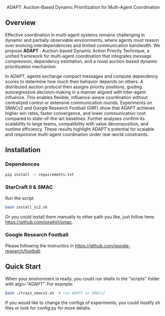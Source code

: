 <p align="center" width="100%">
  ADAPT: Auction-Based Dynamic Prioritization for Multi-Agent Coordination
</p>




## Overview

Effective coordination in multi-agent systems remains challenging in dynamic and partially observable environments, where agents must reason over evolving interdependencies and limited communication bandwidth. We propose **ADAPT** : Auction-based Dynamic Action Priority Technique, a unified framework for multi-agent coordination that integrates message compression, dependency estimation, and a novel auction-based dynamic prioritization mechanism.

In ADAPT, agents exchange compact messages and compute dependency scores to determine how much their behavior depends on others. A distributed auction protocol then assigns priority positions, guiding autoregressive decision-making in a manner aligned with inter-agent influence. This enables flexible, influence-aware coordination without centralized control or extensive communication rounds. Experiments on SMACv2 and Google Research Football (GRF) show that ADAPT achieves higher win rates, faster convergence, and lower communication cost compared to state-of-the-art baselines. Further analyses confirm its scalability to large teams, compatibility with value decomposition, and runtime efficiency. These results highlight ADAPT's potential for scalable and responsive multi-agent coordination under real-world constraints.


## Installation

### Dependences
``` Bash
pip install -r requirements.txt
```

### StarCraft II & SMAC
Run the script
``` Bash
bash install_sc2.sh
```
Or you could install them manually to other path you like, just follow here: https://github.com/oxwhirl/smac.

### Google Research Football
Please following the instructios in https://github.com/google-research/football. 


## Quick Start
When your environment is ready, you could run shells in the "scripts" folder with algo="ADAPT". For example:
``` Bash
bash ./train_smacv2.sh  # run ADAPT on SMACv2
```
If you would like to change the configs of experiments, you could modify sh files or look for config.py for more details.
